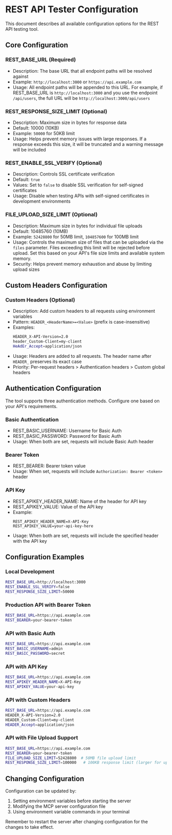 # REST API Tester Configuration

This document describes all available configuration options for the REST API testing tool.

## Core Configuration

### REST_BASE_URL (Required)
- Description: The base URL that all endpoint paths will be resolved against
- Example: `http://localhost:3000` or `https://api.example.com`
- Usage: All endpoint paths will be appended to this URL. For example, if REST_BASE_URL is `http://localhost:3000` and you use the endpoint `/api/users`, the full URL will be `http://localhost:3000/api/users`

### REST_RESPONSE_SIZE_LIMIT (Optional)
- Description: Maximum size in bytes for response data
- Default: 10000 (10KB)
- Example: `50000` for 50KB limit
- Usage: Helps prevent memory issues with large responses. If a response exceeds this size, it will be truncated and a warning message will be included

### REST_ENABLE_SSL_VERIFY (Optional)
- Description: Controls SSL certificate verification
- Default: `true`
- Values: Set to `false` to disable SSL verification for self-signed certificates
- Usage: Disable when testing APIs with self-signed certificates in development environments

### FILE_UPLOAD_SIZE_LIMIT (Optional)
- Description: Maximum size in bytes for individual file uploads
- Default: 10485760 (10MB)
- Example: `52428800` for 50MB limit, `104857600` for 100MB limit
- Usage: Controls the maximum size of files that can be uploaded via the `files` parameter. Files exceeding this limit will be rejected before upload. Set this based on your API's file size limits and available system memory.
- Security: Helps prevent memory exhaustion and abuse by limiting upload sizes

## Custom Headers Configuration

### Custom Headers (Optional)
- Description: Add custom headers to all requests using environment variables
- Pattern: `HEADER_<HeaderName>=<Value>` (prefix is case-insensitive)
- Examples:
  ```bash
  HEADER_X-API-Version=2.0
  header_Custom-Client=my-client
  HeAdEr_Accept=application/json
  ```
- Usage: Headers are added to all requests. The header name after `HEADER_` preserves its exact case
- Priority: Per-request headers > Authentication headers > Custom global headers

## Authentication Configuration

The tool supports three authentication methods. Configure one based on your API's requirements.

### Basic Authentication
- REST_BASIC_USERNAME: Username for Basic Auth
- REST_BASIC_PASSWORD: Password for Basic Auth
- Usage: When both are set, requests will include Basic Auth header

### Bearer Token
- REST_BEARER: Bearer token value
- Usage: When set, requests will include `Authorization: Bearer <token>` header

### API Key
- REST_APIKEY_HEADER_NAME: Name of the header for API key
- REST_APIKEY_VALUE: Value of the API key
- Example:
  ```
  REST_APIKEY_HEADER_NAME=X-API-Key
  REST_APIKEY_VALUE=your-api-key-here
  ```
- Usage: When both are set, requests will include the specified header with the API key

## Configuration Examples

### Local Development
```bash
REST_BASE_URL=http://localhost:3000
REST_ENABLE_SSL_VERIFY=false
REST_RESPONSE_SIZE_LIMIT=50000
```

### Production API with Bearer Token
```bash
REST_BASE_URL=https://api.example.com
REST_BEARER=your-bearer-token
```

### API with Basic Auth
```bash
REST_BASE_URL=https://api.example.com
REST_BASIC_USERNAME=admin
REST_BASIC_PASSWORD=secret
```

### API with API Key
```bash
REST_BASE_URL=https://api.example.com
REST_APIKEY_HEADER_NAME=X-API-Key
REST_APIKEY_VALUE=your-api-key
```

### API with Custom Headers
```bash
REST_BASE_URL=https://api.example.com
HEADER_X-API-Version=2.0
HEADER_Custom-Client=my-client
HEADER_Accept=application/json
```

### API with File Upload Support
```bash
REST_BASE_URL=https://api.example.com
REST_BEARER=your-bearer-token
FILE_UPLOAD_SIZE_LIMIT=52428800  # 50MB file upload limit
REST_RESPONSE_SIZE_LIMIT=100000   # 100KB response limit (larger for upload confirmations)
```

## Changing Configuration

Configuration can be updated by:
1. Setting environment variables before starting the server
2. Modifying the MCP server configuration file
3. Using environment variable commands in your terminal

Remember to restart the server after changing configuration for the changes to take effect.

